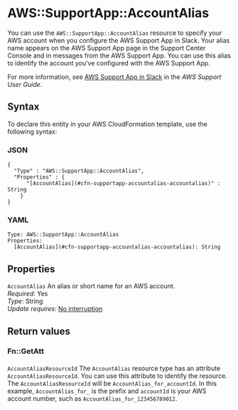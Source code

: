 # AWS::SupportApp::AccountAlias<a name="aws-resource-supportapp-accountalias"></a>

You can use the `AWS::SupportApp::AccountAlias` resource to specify your AWS account when you configure the AWS Support App in Slack\. Your alias name appears on the AWS Support App page in the Support Center Console and in messages from the AWS Support App\. You can use this alias to identify the account you've configured with the AWS Support App\.

For more information, see [AWS Support App in Slack](https://docs.aws.amazon.com/awssupport/latest/user/aws-support-app-for-slack.html) in the _AWS Support User Guide_\.

## Syntax<a name="aws-resource-supportapp-accountalias-syntax"></a>

To declare this entity in your AWS CloudFormation template, use the following syntax:

### JSON<a name="aws-resource-supportapp-accountalias-syntax.json"></a>

```
{
  "Type" : "AWS::SupportApp::AccountAlias",
  "Properties" : {
      "[AccountAlias](#cfn-supportapp-accountalias-accountalias)" : String
    }
}
```

### YAML<a name="aws-resource-supportapp-accountalias-syntax.yaml"></a>

```
Type: AWS::SupportApp::AccountAlias
Properties:
  [AccountAlias](#cfn-supportapp-accountalias-accountalias): String
```

## Properties<a name="aws-resource-supportapp-accountalias-properties"></a>

`AccountAlias` <a name="cfn-supportapp-accountalias-accountalias"></a>
An alias or short name for an AWS account\.  
_Required_: Yes  
_Type_: String  
_Update requires_: [No interruption](https://docs.aws.amazon.com/AWSCloudFormation/latest/UserGuide/using-cfn-updating-stacks-update-behaviors.html#update-no-interrupt)

## Return values<a name="aws-resource-supportapp-accountalias-return-values"></a>

### Fn::GetAtt<a name="aws-resource-supportapp-accountalias-return-values-fn--getatt"></a>

#### <a name="aws-resource-supportapp-accountalias-return-values-fn--getatt-fn--getatt"></a>

`AccountAliasResourceId` <a name="AccountAliasResourceId-fn::getatt"></a>
The `AccountAlias` resource type has an attribute `AccountAliasResourceId`\. You can use this attribute to identify the resource\.  
The `AccountAliasResourceId` will be `AccountAlias_for_accountId`\. In this example, `AccountAlias_for_` is the prefix and `accountId` is your AWS account number, such as `AccountAlias_for_123456789012`\.
